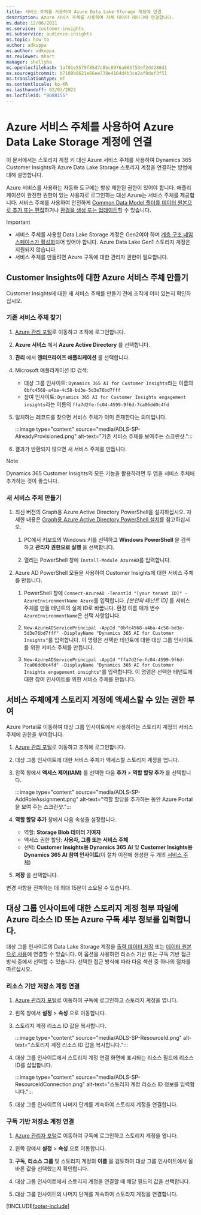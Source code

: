 ```yaml
---
title: 서비스 주체를 사용하여 Azure Data Lake Storage 계정에 연결
description: Azure 서비스 주체를 사용하여 자체 데이터 레이크에 연결합니다.
ms.date: 12/06/2021
ms.service: customer-insights
ms.subservice: audience-insights
ms.topic: how-to
author: adkuppa
ms.author: adkuppa
ms.reviewer: mhart
manager: shellyha
ms.openlocfilehash: 1af01e5579f85d7c8bc8976a003f53ef2dd280d1
ms.sourcegitcommit: b7189b8621e66ee738e4164d4b3ce2af0def3f51
ms.translationtype: HT
ms.contentlocale: ko-KR
ms.lasthandoff: 02/03/2022
ms.locfileid: "8088155"
---
```

# <a name="connect-to-an-azure-data-lake-storage-account-by-using-an-azure-service-principal"></a>Azure 서비스 주체를 사용하여 Azure Data Lake Storage 계정에 연결

이 문서에서는 스토리지 계정 키 대신 Azure 서비스 주체를 사용하여 Dynamics 365 Customer Insights와 Azure Data Lake Storage 스토리지 계정을 연결하는 방법에 대해 설명합니다. 

Azure 서비스를 사용하는 자동화 도구에는 항상 제한된 권한이 있어야 합니다. 애플리케이션이 완전한 권한이 있는 사용자로 로그인하는 대신 Azure는 서비스 주체를 제공합니다. 서비스 주체를 사용하여 안전하게 [Common Data Model 폴더를 데이터 원본으로 추가 또는 편집](connect-common-data-model.md)하거나 [환경을 생성 또는 업데이트](create-environment.md)할 수 있습니다.

> [!IMPORTANT]
> - 서비스 주체를 사용할 Data Lake Storage 계정은 Gen2여야 하며 [계층 구조 네임스페이스가 활성화](/azure/storage/blobs/data-lake-storage-namespace)되어 있어야 합니다. Azure Data Lake Gen1 스토리지 계정은 지원되지 않습니다.
> - 서비스 주체를 만들려면 Azure 구독에 대한 관리자 권한이 필요합니다.

## <a name="create-an-azure-service-principal-for-customer-insights"></a>Customer Insights에 대한 Azure 서비스 주체 만들기

Customer Insights에 대한 새 서비스 주체를 만들기 전에 조직에 이미 있는지 확인하십시오.

### <a name="look-for-an-existing-service-principal"></a>기존 서비스 주체 찾기

1. [Azure 관리 포털](https://portal.azure.com)로 이동하고 조직에 로그인합니다.

2. **Azure 서비스** 에서 **Azure Active Directory** 를 선택합니다.

3. **관리** 에서 **엔터프라이즈 애플리케이션** 를 선택합니다.

4. Microsoft 애플리케이션 ID 검색:
   - 대상 그룹 인사이트: `Dynamics 365 AI for Customer Insights`라는 이름의 `0bfc4568-a4ba-4c58-bd3e-5d3e76bd7fff`
   - 참여 인사이트: `Dynamics 365 AI for Customer Insights engagement insights`라는 이름의 `ffa7d2fe-fc04-4599-9f6d-7ca06dd0c4fd`

5. 일치하는 레코드를 찾으면 서비스 주체가 이미 존재한다는 의미입니다. 
   
   :::image type="content" source="media/ADLS-SP-AlreadyProvisioned.png" alt-text="기존 서비스 주체를 보여주는 스크린샷.":::
   
6. 결과가 반환되지 않으면 새 서비스 주체를 만듭니다.

>[!NOTE]
>Dynamics 365 Customer Insights의 모든 기능을 활용하려면 두 앱을 서비스 주체에 추가하는 것이 좋습니다.

### <a name="create-a-new-service-principal"></a>새 서비스 주체 만들기

1. 최신 버전의 Graph용 Azure Active Directory PowerShell을 설치하십시오. 자세한 내용은 [Graph용 Azure Active Directory PowerShell 설치](/powershell/azure/active-directory/install-adv2)를 참고하십시오.

   1. PC에서 키보드의 Windows 키를 선택하고 **Windows PowerShell** 을 검색하고 **관리자 권한으로 실행** 을 선택합니다.
   
   1. 열리는 PowerShell 창에 `Install-Module AzureAD`를 입력합니다.

2. Azure AD PowerShell 모듈을 사용하여 Customer Insights에 대한 서비스 주체를 만듭니다.

   1. PowerShell 창에 `Connect-AzureAD -TenantId "[your tenant ID]" -AzureEnvironmentName Azure`를 입력합니다. *[본인의 테넌트 ID]* 를 서비스 주체를 만들 테넌트의 실제 ID로 바꿉니다. 환경 이름 매개 변수 `AzureEnvironmentName`은 선택 사항입니다.
  
   1. `New-AzureADServicePrincipal -AppId "0bfc4568-a4ba-4c58-bd3e-5d3e76bd7fff" -DisplayName "Dynamics 365 AI for Customer Insights"`를 입력합니다. 이 명령은 선택한 테넌트에 대한 대상 그룹 인사이트를 위한 서비스 주체를 만듭니다. 

   1. `New-AzureADServicePrincipal -AppId "ffa7d2fe-fc04-4599-9f6d-7ca06dd0c4fd" -DisplayName "Dynamics 365 AI for Customer Insights engagement insights"`를 입력합니다. 이 명령은 선택한 테넌트에 대한 참여 인사이트를 위한 서비스 주체를 만듭니다.

## <a name="grant-permissions-to-the-service-principal-to-access-the-storage-account"></a>서비스 주체에게 스토리지 계정에 액세스할 수 있는 권한 부여

Azure Portal로 이동하여 대상 그룹 인사이트에서 사용하려는 스토리지 계정의 서비스 주체에 권한을 부여합니다.

1. [Azure 관리 포털](https://portal.azure.com)로 이동하고 조직에 로그인합니다.

1. 대상 그룹 인사이트에 대한 서비스 주체가 액세스할 스토리지 계정을 엽니다.

1. 왼쪽 창에서 **액세스 제어(IAM)** 를 선택한 다음 **추가** > **역할 할당 추가** 를 선택합니다.

   :::image type="content" source="media/ADLS-SP-AddRoleAssignment.png" alt-text="역할 할당을 추가하는 동안 Azure Portal을 보여 주는 스크린샷.":::

1. **역할 할당 추가** 창에서 다음 속성을 설정합니다.
   - 역할: **Storage Blob 데이터 기여자**
   - 액세스 권한 할당: **사용자, 그룹 또는 서비스 주체**
   - 선택: **Customer Insights용 Dynamics 365 AI** 및 **Customer Insights용 Dynamics 365 AI 참여 인사이트**(이 절차 이전에 생성한 두 개의 [서비스 주체](#create-a-new-service-principal))

1.  **저장** 을 선택합니다.

변경 사항을 전파하는 데 최대 15분이 소요될 수 있습니다.

## <a name="enter-the-azure-resource-id-or-the-azure-subscription-details-in-the-storage-account-attachment-to-audience-insights"></a>대상 그룹 인사이트에 대한 스토리지 계정 첨부 파일에 Azure 리소스 ID 또는 Azure 구독 세부 정보를 입력합니다.

대상 그룹 인사이트의 Data Lake Storage 계정을 [출력 데이터 저장](manage-environments.md) 또는 [데이터 원본으로 사용](connect-common-data-service-lake.md)에 연결할 수 있습니다. 이 옵션을 사용하면 리소스 기반 또는 구독 기반 접근 방식 중에서 선택할 수 있습니다. 선택한 접근 방식에 따라 다음 섹션 중 하나의 절차를 따르십시오.

### <a name="resource-based-storage-account-connection"></a>리소스 기반 저장소 계정 연결

1. [Azure 관리자 포털](https://portal.azure.com)로 이동하여 구독에 로그인하고 스토리지 계정을 엽니다.

1. 왼쪽 창에서 **설정** > **속성** 으로 이동합니다.

1. 스토리지 계정 리소스 ID 값을 복사합니다.

   :::image type="content" source="media/ADLS-SP-ResourceId.png" alt-text="스토리지 계정 리소스 ID 값을 복사합니다.":::

1. 대상 그룹 인사이트에서 스토리지 계정 연결 화면에 표시되는 리소스 필드에 리소스 ID를 삽입합니다.

   :::image type="content" source="media/ADLS-SP-ResourceIdConnection.png" alt-text="스토리지 계정 리소스 ID 정보를 입력합니다.":::   

1. 대상 그룹 인사이트의 나머지 단계를 계속하여 스토리지 계정을 연결합니다.

### <a name="subscription-based-storage-account-connection"></a>구독 기반 저장소 계정 연결

1. [Azure 관리자 포털](https://portal.azure.com)로 이동하여 구독에 로그인하고 스토리지 계정을 엽니다.

1. 왼쪽 창에서 **설정** > **속성** 으로 이동합니다.

1. **구독**, **리소스 그룹** 및 스토리지 계정의 **이름** 을 검토하여 대상 그룹 인사이트에서 올바른 값을 선택했는지 확인합니다.

1. 대상 그룹 인사이트에서 스토리지 계정을 연결할 때 해당 필드의 값을 선택합니다.

1. 대상 그룹 인사이트의 나머지 단계를 계속하여 스토리지 계정을 연결합니다.


[!INCLUDE[footer-include](../includes/footer-banner.md)]
